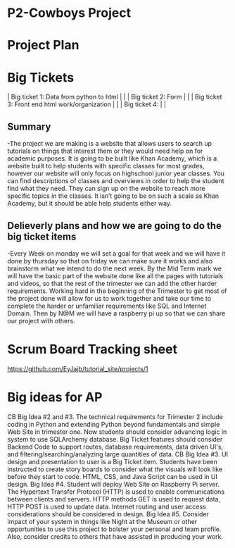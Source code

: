 # P2-Cowboys Project
# Project Plan

# Big Tickets

| Big ticket 1: Data from python to html         |   |
| Big ticket 2: Form                             |   |
| Big ticket 3: Front end html work/organization |   |
| Big ticket 4:                                  |   |

## Summary

-The project we are making is a website that allows users to search up tutorials on things that interest them or they would need help on for academic purposes.  It is going to be built like Khan Academy, which is a website built to help students with specific classes for most grades, however our website will only focus on highschool junior year classes. You can find descriptions of classes and overviews in order to help the student find what they need. They can sign up on the website to reach more specific topics in the classes. It isn’t going to be on such a scale as Khan Academy, but it should be able help students either way.

## Delieverly plans and how we are going to do the big ticket items

-Every Week on monday we will set a goal for that week and we will have it done by thursday so that on friday we can make sure it works and also brainstorm what we intend to do the next week.  By the Mid Term mark we will have the basic part of the website done like all the pages with tutorials and videos, so that the rest of the trimester we can add the other harder requirements. Working hard in the beginning of the Trimester to get most of the project done will allow for us to work together and take our time to complete the harder or unfamiliar requirements like SQL and Internet Domain.  Then by N@M we will have a raspberry pi up so that we can share our project with others.

# Scrum Board Tracking sheet
https://github.com/EyJajb/tutorial_site/projects/1

# Big ideas for AP
CB Big Idea #2 and #3. The technical requirements for Trimester 2 include coding in Python and extending Python beyond fundamentals and simple Web Site in trimester one.  Now students should consider advancing logic in system to use SQLArchemy database.  Big Ticket features should consider Backend Code to support routes, database requirements, data driven UI's, and filtering/searching/analyzing large quantities of data.
CB Big Idea #3.  UI design and presentation to user is a Big Ticket item.  Students have been instructed to create story boards to consider what the visuals will look like before they start to code.  HTML, CSS, and Java Script can be used in UI design.
Big Idea #4.  Student will deploy Web Site on Raspberry Pi server. The Hypertext Transfer Protocol (HTTP) is used to enable communications between clients and servers.  HTTP methods GET is used to request data, HTTP POST is used to update data.  Internet routing and user access considerations should be considered in design.
Big Idea #5.  Consider impact of your system in things like Night at the Museum or other opportunities to use this project to bolster your personal and team profile.  Also, consider credits to others that have assisted in producing your work.

